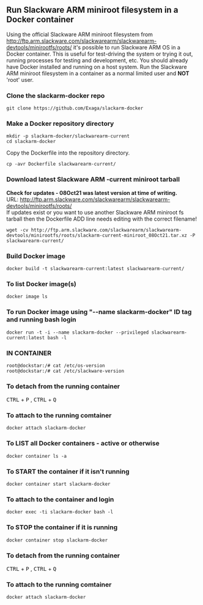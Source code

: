 ## Run Slackware ARM miniroot filesystem in a Docker container

Using the official Slackware ARM miniroot filesystem from http://ftp.arm.slackware.com/slackwarearm/slackwarearm-devtools/minirootfs/roots/ it's possible to run Slackware ARM OS in a Docker container. This is useful for test-driving the system or trying it out, running processes for testing and development, etc. You should already have Docker installed and running on a host system. Run the Slackware ARM miniroot filesystem in a container as a normal limited user and **NOT** 'root' user.

### Clone the slackarm-docker repo
```
git clone https://github.com/Exaga/slackarm-docker
```
### Make a Docker repository directory
```
mkdir -p slackarm-docker/slackwarearm-current
cd slackarm-docker
```
Copy the Dockerfile into the repository directory.
```
cp -avr Dockerfile slackwarearm-current/
```

### Download latest Slackware ARM -current miniroot tarball
**Check for updates - 08Oct21 was latest version at time of writing.**  
URL: http://ftp.arm.slackware.com/slackwarearm/slackwarearm-devtools/minirootfs/roots/  
If updates exist or you want to use another Slackware ARM miniroot fs tarball then the Dockerfile ADD line needs editing with the correct filename!
```
wget -cv http://ftp.arm.slackware.com/slackwarearm/slackwarearm-devtools/minirootfs/roots/slackarm-current-miniroot_08Oct21.tar.xz -P slackwarearm-current/ 
```

### Build Docker image
```
docker build -t slackwarearm-current:latest slackwarearm-current/ 
```
### To list Docker image(s)
```
docker image ls
```
### To run Docker image using "--name slackarm-docker" ID tag and running bash login
```
docker run -t -i --name slackarm-docker --privileged slackwarearm-current:latest bash -l
```
### IN CONTAINER 
```
root@dockstar:/# cat /etc/os-version
root@dockstar:/# cat /etc/slackware-version
```
### To detach from the running container

<kbd>CTRL</kbd> + <kbd>P</kbd> , <kbd>CTRL</kbd> + <kbd>Q</kbd> 

### To attach to the running comtainer 
```
docker attach slackarm-docker
```
### To LIST all Docker containers - active or otherwise
```
docker container ls -a
```
### To START the container if it isn't running
```
docker container start slackarm-docker
```
### To attach to the container and login
```
docker exec -ti slackarm-docker bash -l
```
### To STOP the container if it is running
```
docker container stop slackarm-docker
```
### To detach from the running container

<kbd>CTRL</kbd> + <kbd>P</kbd> , <kbd>CTRL</kbd> + <kbd>Q</kbd> 

### To attach to the running comtainer 
```
docker attach slackarm-docker
```


